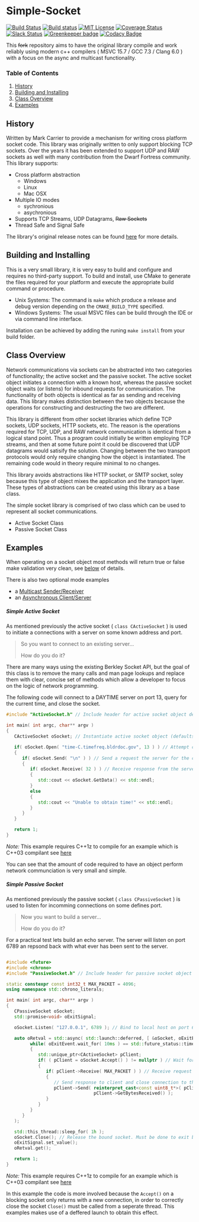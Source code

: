 # Simple-Socket 

[![Build Status](https://travis-ci.org/prince-chrismc/Simple-Socket.svg?branch=master)](https://travis-ci.org/prince-chrismc/Simple-Socket)
[![Build status](https://ci.appveyor.com/api/projects/status/sqbvy884ybs8rtv7?svg=true)](https://ci.appveyor.com/project/prince-chrismc/simple-socket)
[![MIT License](http://img.shields.io/badge/license-MIT-blue.svg?style=flat)](LICENSE)
[![Coverage Status](https://coveralls.io/repos/github/prince-chrismc/Simple-Socket/badge.svg?branch=master)](https://coveralls.io/github/prince-chrismc/Simple-Socket?branch=master)
[![Slack Status](https://img.shields.io/badge/Slack-Join-blue.svg?logo=slack)](https://prince-chrismc.slack.com) [![Greenkeeper badge](https://badges.greenkeeper.io/prince-chrismc/Simple-Socket.svg)](https://greenkeeper.io/)
[![Codacy Badge](https://api.codacy.com/project/badge/Grade/c4c19cf7d3cf4d118ff7eab14d172e0c)](https://app.codacy.com/app/prince-chrismc/Simple-Socket?utm_source=github.com&utm_medium=referral&utm_content=prince-chrismc/Simple-Socket&utm_campaign=Badge_Grade_Dashboard)

This ~~fork~~ repository aims to have the original library compile and work reliably using modern c++ compilers ( MSVC 15.7 / GCC 7.3 / Clang 6.0 ) with a focus on
the async and multicast functionality.

### Table of Contents
1. [History](#history)
2. [Building and Installing](building-and-installing)
3. [Class Overview](#class-overview)
4. [Examples](#examples)

## History
Written by Mark Carrier to provide a mechanism for writing cross platform socket code. This library was originally written to only support blocking
TCP sockets. Over the years it has been extended to support UDP and RAW sockets as well with many contribution from the Dwarf Fortress community.
This library supports:
* Cross platform abstraction
   * Windows
   * Linux
   * Mac OSX
* Multiple IO modes
   * sychronious
   * asychronious
* Supports TCP Streams, UDP Datagrams, ~~Raw Sockets~~
* Thread Safe and Signal Safe

The library's original release notes can be found [here](https://github.com/DFHack/clsocket/blob/master/ReleaseNotes) for more details.

## Building and Installing
This is a very small library, it is very easy to build and configure and requires no third-party support.
To build and install, use CMake to generate the files required for your platform and execute the appropriate build command or procedure.

- Unix Systems: The command is `make` which produce a release and debug version depending on the `CMAKE_BUILD_TYPE` specified.
- Windows Systems: The usual MSVC files can be build through the IDE or via command line interface.

Installation can be achieved by adding the runing `make install` from your build folder.

## Class Overview
Network communications via sockets can be abstracted into two categories of functionality; the active socket and the passive socket.
The active socket object initiates a connection with a known host, whereas the passive socket object waits (or listens) for inbound requests for
communication. The functionality of both objects is identical as far as sending and receiving data. This library makes distinction between the two
objects because the operations for constructing and destructing the two are different.

This library is different from other socket libraries which define TCP sockets, UDP sockets, HTTP sockets, etc.
The reason is the operations required for TCP, UDP, and RAW network communication is identical from a logical stand point.
Thus a program could initially be written employing TCP streams, and then at some future point it could be discovered that UDP datagrams would
satisify the solution. Changing between the two transport protocols would only require changing how the object is instantiated. The remaining code
would in theory require minimal to no changes.

This library avoids abstractions like HTTP socket, or SMTP socket, soley because this type of object mixes the application and the transport layer.
These types of abstractions can be created using this library as a base class.

The simple socket library is comprised of two class which can be used to represent all socket communications.
* Active Socket Class
* Passive Socket Class

## Examples
When operating on a socket object most methods will return true or false make validation very clean, see [below](#Simple-Active-Socket) of details.

There is also two optional mode examples
- a [Multicast Sender/Receiver](https://github.com/prince-chrismc/Simple-Socket/blob/master/examples/Multicast.cpp)
- an [Asynchronous Client/Server](https://github.com/prince-chrismc/Simple-Socket/blob/master/examples/RecvAsync.cpp)

##### Simple Active Socket
As mentioned previously the active socket ( `class CActiveSocket` ) is used to initiate a connections with a server on some known address and port.

> So you want to connect to an existing server...
>
> How do you do it?

There are many ways using the existing Berkley Socket API, but the goal of this class is to remove the many calls and man page lookups and replace
them with clear, concise set of methods which allow a developer to focus on the logic of network programming.

The following code will connect to a DAYTIME server on port 13, query for the current time, and close the socket.

```cpp
#include "ActiveSocket.h" // Include header for active socket object definition

int main( int argc, char** argv )
{
   CActiveSocket oSocket; // Instantiate active socket object (defaults to TCP).

   if( oSocket.Open( "time-C.timefreq.bldrdoc.gov", 13 ) ) // Attempt connection to known remote server
   {
      if( oSocket.Send( "\n" ) ) // Send a request the server for the current time.
      {
         if( oSocket.Receive( 32 ) ) // Receive response from the server.
         {
            std::cout << oSocket.GetData() << std::endl;
         }
         else
         {
            std::cout << "Unable to obtain time!" << std::endl;
         }
      }
   }

   return 1;
}

```
_Note:_ This example requires C++1z to compile for an example which is C++03 compilant see [here](https://github.com/prince-chrismc/Simple-Socket/blob/d7b1c5d3a8436cdbc60793701ffed4f1f504c754/examples/QueryDayTime.cpp)

You can see that the amount of code required to have an object perform network communciation is very small and simple.

##### Simple Passive Socket
As mentioned previously the passive socket ( `class CPassiveSocket` ) is used to listen for incomming connections on some defines port.

> Now you want to build a server...
>
> How do you do it?

For a practical test lets build an echo server. The server will listen on port 6789 an repsond back with what ever has been sent to the server.

```cpp

#include <future>
#include <chrono>
#include "PassiveSocket.h" // Include header for passive socket object definition

static constexpr const int32_t MAX_PACKET = 4096;
using namespace std::chrono_literals;

int main( int argc, char** argv )
{
   CPassiveSocket oSocket;
   std::promise<void> oExitSignal;

   oSocket.Listen( "127.0.0.1", 6789 ); // Bind to local host on port 6789 to wait for incomming connections

   auto oRetval = std::async( std::launch::deferred, [ &oSocket, oExitEvent = oExitSignal.get_future() ]() {
         while( oExitEvent.wait_for( 10ms ) == std::future_status::timeout )
         {
            std::unique_ptr<CActiveSocket> pClient;
            if( ( pClient = oSocket.Accept() ) != nullptr ) // Wait for an incomming connection
            {
               if( pClient->Receive( MAX_PACKET ) ) // Receive request from the client.
               {
                  // Send response to client and close connection to the client.
                  pClient->Send( reinterpret_cast<const uint8_t*>( pClient->GetData().c_str() ),
                                 pClient->GetBytesReceived() );
               }
            }
         }
      }
   );

   std::this_thread::sleep_for( 1h );
   oSocket.Close(); // Release the bound socket. Must be done to exit blocking accept call
   oExitSignal.set_value();
   oRetval.get();

   return 1;
}
```
_Note:_ This example requires C++1z to compile for an example which is C++03 compilant see [here](https://github.com/prince-chrismc/Simple-Socket/blob/d7b1c5d3a8436cdbc60793701ffed4f1f504c754/examples/EchoServer.cpp)

In this example the code is more involved because the `Accept()` on a blocking socket only returns with a new connection, in order to correctly close
the socket `Close()` must be called from a seperate thread. This examples makes use of a deffered launch to obtain this effect.
